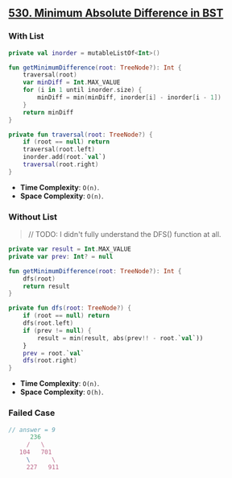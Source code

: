 ## [530. Minimum Absolute Difference in BST](https://leetcode.com/problems/minimum-absolute-difference-in-bst/)

### With List
```kotlin
private val inorder = mutableListOf<Int>()

fun getMinimumDifference(root: TreeNode?): Int {
    traversal(root)
    var minDiff = Int.MAX_VALUE
    for (i in 1 until inorder.size) {
        minDiff = min(minDiff, inorder[i] - inorder[i - 1])
    }
    return minDiff
}

private fun traversal(root: TreeNode?) {
    if (root == null) return
    traversal(root.left)
    inorder.add(root.`val`)
    traversal(root.right)
}
```
* **Time Complexity**: `O(n)`.
* **Space Complexity**: `O(n)`.

### Without List

> // TODO: I didn't fully understand the DFS() function at all.

```kotlin
private var result = Int.MAX_VALUE
private var prev: Int? = null

fun getMinimumDifference(root: TreeNode?): Int {
    dfs(root)
    return result
}

private fun dfs(root: TreeNode?) {
    if (root == null) return
    dfs(root.left)
    if (prev != null) {
        result = min(result, abs(prev!! - root.`val`))
    }
    prev = root.`val`
    dfs(root.right)
}
```
* **Time Complexity**: `O(n)`.
* **Space Complexity**: `O(h)`.

### Failed Case
```js
// answer = 9
      236
     /   \
   104   701
     \      \
     227   911
```